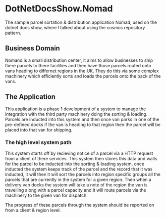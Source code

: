 # DotNetDocsShow.Nomad
The sample parcel sortation &amp; distribution application Nomad, used on the dotnet docs show, where I talked about using the cosmos repository pattern.

## Business Domain

Nomand is a small distribution center, it aims to allow businesses to ship there parcels to there facilities and then have those parcels routed onto vans heading to differnet regions in the UK. They do this via some complex machinery which efficiently sorts and loads the parcels onto the back of the vans.

## The Application

This application is a phase 1 development of a system to manage the integration with the third party machinery doing the sorting & loading. Parcels are inducted into this system and then once van parks in one of the pre-defined docks if the van is heading to that region then the parcel will be placed into that van for shipping.

### The high level system path

This system starts off by recieving notice of a parcel via a HTTP request from a client of there services. This system then stores this data and waits for the parcel to be inducted into the sorting & loading system, once inducted the system keeps track of the parcel and the record that it was inducted, it will then it will sort the parcels into region specific groups all the parcels that are currently in the system for a given region. Then when a delivery van docks the system will take a note of the region the van is travelling along with a parcel capacity and it will route parcels via the machinery to the given van for dispatch. 

The progress of these parcels through the system should be reported on from a client & region level.
